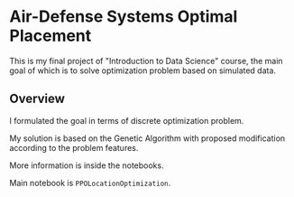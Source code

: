 # Air-Defense Systems Optimal Placement
This is my final project of "Introduction to Data Science" course, the main goal of which is to solve optimization problem based on simulated data.

## Overview
I formulated the goal in terms of discrete optimization problem.

My solution is based on the Genetic Algorithm with proposed modification according to the problem features.

More information is inside the notebooks.

Main notebook is ```PPOLocationOptimization```.
